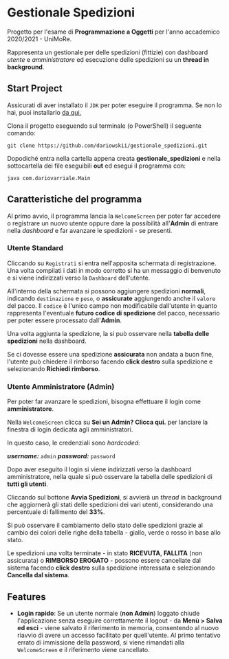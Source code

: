 
# Gestionale Spedizioni

Progetto per l'esame di **Programmazione a Oggetti** per l'anno accademico 2020/2021 - UniMoRe.

Rappresenta un gestionale per delle spedizioni (fittizie) con dashboard _utente_ e _amministratore_ ed esecuzione delle spedizioni su un **thread in background**.

## Start Project

Assicurati di aver installato il `JDK` per poter eseguire il programma. Se non lo hai, puoi installarlo [da qui.](https://www.oracle.com/java/technologies/downloads/)

Clona il progetto eseguendo sul terminale (o PowerShell) il seguente comando:
```console
git clone https://github.com/dariowskii/gestionale_spedizioni.git
```
Dopodiché entra nella cartella appena creata **gestionale_spedizioni** e nella sottocartella dei file eseguibili **out** ed esegui il programma con:
```console
java com.dariovarriale.Main
```

## Caratteristiche del programma

Al primo avvio, il programma lancia la `WelcomeScreen` per poter far accedere o registrare un nuovo utente oppure dare la possibilità all'**Admin** di entrare nella _dashboard_ e far avanzare le spedizioni - se presenti.

### Utente Standard

Cliccando su `Registrati` si entra nell'apposita schermata di registrazione. Una volta compilati i dati in modo corretto si ha un messaggio di benvenuto e si viene indirizzati verso la `Dashboard` dell'utente.

All'interno della schermata si possono aggiungere spedizioni **normali**, indicando `destinazione` e `peso`, o **assicurate** aggiungendo anche il `valore` del pacco. 
Il `codice` è l'unico campo non modificabile dall'utente in quanto rappresenta l'eventuale **futuro codice di spedizione** del pacco, necessario per poter essere processato dall'**Admin**.

Una volta aggiunta la spedizione, la si può osservare nella **tabella delle spedizioni** nella dashboard.

Se ci dovesse essere una spedizione **assicurata** non andata a buon fine, l'utente può chiedere il rimborso facendo **click destro** sulla spedizione e selezionando **Richiedi rimborso**.

### Utente Amministratore (Admin)

Per poter far avanzare le spedizioni, bisogna effettuare il login come **amministratore**.

Nella `WelcomeScreen` clicca su **Sei un Admin? Clicca qui.** per lanciare la finestra di login dedicata agli amministratori.

In questo caso, le credenziali sono _hardcoded_:

***username:*** `admin`
***password:*** `password`

Dopo aver eseguito il login si viene indirizzati verso la dashboard amministratore, nella quale si può osservare la tabella delle spedizioni di **tutti gli utenti**.

Cliccando sul bottone **Avvia Spedizioni**, si avvierà un _thread_ in background che aggiornerà gli stati delle spedizioni dei vari utenti, considerando una percentuale di fallimento del **33%**.

Si può osservare il cambiamento dello stato delle spedizioni grazie al cambio dei colori delle righe della tabella - giallo, verde o rosso in base allo stato.

Le spedizioni una volta terminate - in stato **RICEVUTA**, **FALLITA** (non assicurata) o **RIMBORSO EROGATO** - possono essere cancellate dal sistema facendo **click destro** sulla spedizione interessata e selezionando **Cancella dal sistema**.

## Features

 - **Login rapido**:
	 Se un utente normale (**non Admin**) loggato chiude l'applicazione senza eseguire correttamente il logout - da **Menù > Salva ed esci** - viene salvato il riferimento in memoria, consentendo al nuovo riavvio di avere un accesso facilitato per quell'utente. Al primo tentativo errato di immissione della password, si viene rimandati alla `WelcomeScreen` e il riferimento viene cancellato.

